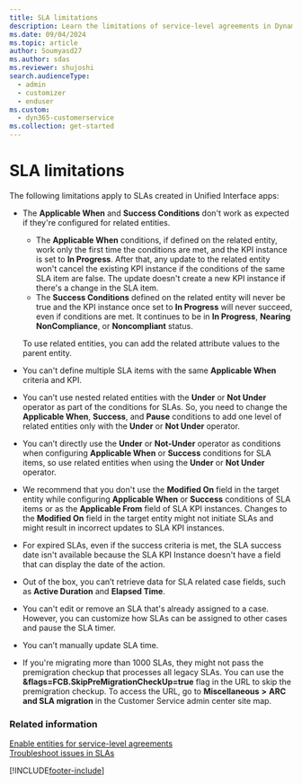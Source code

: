```yaml
---
title: SLA limitations
description: Learn the limitations of service-level agreements in Dynamics 365 Customer Service.
ms.date: 09/04/2024
ms.topic: article
author: Soumyasd27
ms.author: sdas
ms.reviewer: shujoshi
search.audienceType: 
  - admin
  - customizer
  - enduser
ms.custom: 
  - dyn365-customerservice
ms.collection: get-started
---
```


# SLA limitations

The following limitations apply to SLAs created in Unified Interface apps:

- The **Applicable When** and **Success Conditions** don't work as expected if they're configured for related entities.

    - The **Applicable When** conditions, if defined on the related entity, work only the first time the conditions are met, and the KPI instance is set to **In Progress**. After that, any update to the related entity won't cancel the existing KPI instance if the conditions of the same SLA item are false. The update doesn't create a new KPI instance if there's a change in the SLA item.
    - The **Success Conditions** defined on the related entity will never be true and the KPI instance once set to **In Progress** will never succeed, even if conditions are met. It continues to be in **In Progress**, **Nearing NonCompliance**, or **Noncompliant** status.

    To use related entities, you can add the related attribute values to the parent entity.
    
- You can't define multiple SLA items with the same **Applicable When** criteria and KPI.
- You can’t use nested related entities with the **Under** or **Not Under** operator as part of the conditions for SLAs. So, you need to change the **Applicable When**, **Success**, and **Pause** conditions to add one level of related entities only with the **Under** or **Not Under** operator.
- You can’t directly use the **Under** or **Not-Under** operator as conditions when configuring **Applicable When** or **Success** conditions for SLA items, so use related entities when using the **Under** or **Not Under** operator.
- We recommend that you don't use the **Modified On** field in the target entity while configuring **Applicable When** or **Success** conditions of SLA items or as the **Applicable From** field of SLA KPI instances. Changes to the **Modified On** field in the target entity might not initiate SLAs and might result in incorrect updates to SLA KPI instances.
- For expired SLAs, even if the success criteria is met, the SLA success date isn't available because the SLA KPI Instance doesn't have a field that can display the date of the action.
- Out of the box, you can’t retrieve data for SLA related case fields, such as **Active Duration** and **Elapsed Time**.
- You can't edit or remove an SLA that's already assigned to a case. However, you can customize how SLAs can be assigned to other cases and pause the SLA timer.
- You can’t manually update SLA time.
- If you're migrating more than 1000 SLAs, they might not pass the premigration checkup that processes all legacy SLAs. You can use the **&flags=FCB.SkipPreMigrationCheckUp=true** flag in the URL to skip the premigration checkup. To access the URL, go to **Miscellaneous** **>** **ARC and SLA migration** in the Customer Service admin center site map.

### Related information

[Enable entities for service-level agreements](enable-entities-service-level-agreements.md)  
[Troubleshoot issues in SLAs](../troubleshoot-sla-issues.md)  


[!INCLUDE[footer-include](../../includes/footer-banner.md)]
